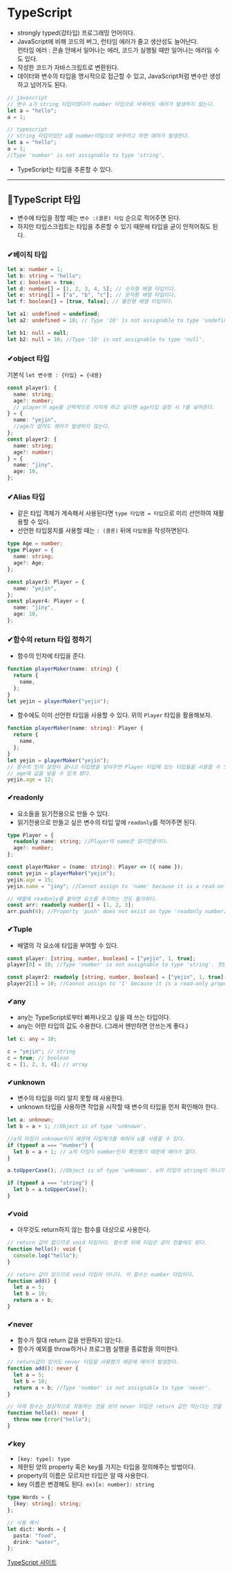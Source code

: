 # TypeScript

- strongly typed(강타입) 프로그래밍 언어이다.
- JavaScript에 비해 코드의 버그, 런타임 에러가 줄고 생산성도 늘어난다.  
  런타임 에러 : 콘솔 안에서 일어나는 에러, 코드가 실행될 때만 일어나는 에러일 수도 있다.
- 작성한 코드가 자바스크립트로 변환된다.
- 데이터와 변수의 타입을 명시적으로 접근할 수 있고, JavaScript처럼 변수만 생성하고 넘어가도 된다.

```javascript
// javascript
// 변수 a가 string 타입이었다가 number 타입으로 바뀌어도 에러가 발생하지 않는다.
let a = "hello";
a = 1;
```

```typescript
// typescript
// string 타입이었던 a를 number타입으로 바꾸려고 하면 에러가 발생한다.
let a = "hello";
a = 1;
//Type 'number' is not assignable to type 'string'.
```

- TypeScript는 타입을 추론할 수 있다.

---

## 📌TypeScript 타입

- 변수에 타입을 정할 때는 `변수 :(콜론) 타입` 순으로 적어주면 된다.
- 하지만 타입스크립트는 타입을 추론할 수 있기 때문에 타입을 굳이 안적어줘도 된다.

### ✔베이직 타입

```typescript
let a: number = 1;
let b: string = "hello";
let c: boolean = true;
let d: number[] = [1, 2, 3, 4, 5]; // 숫자형 배열 타입이다.
let e: string[] = ["a", "b", "c"]; // 문자형 배열 타입이다.
let f: boolean[] = [true, false]; // 불린형 배열 타입이다.

let a1: undefined = undefined;
let a2: undefined = 10; // Type '10' is not assignable to type 'undefined'.

let b1: null = null;
let b2: null = 10; //Type '10' is not assignable to type 'null'.
```

### ✔object 타입

기본식 `let 변수명 : {타입} = {내용}`

```typescript
const player1: {
  name: string;
  age?: number;
  // player가 age를 선택적으로 가지게 하고 싶다면 age타입 설정 시 ?를 넣어준다.
} = {
  name: "yejin",
  //age가 없어도 에러가 발생하지 않는다.
};
const player2: {
  name: string;
  age?: number;
} = {
  name: "jiny",
  age: 10,
};
```

### ✔Alias 타입

- 같은 타입 객체가 계속해서 사용된다면 `type 타입명 = 타입`으로 미리 선언하여 재활용할 수 있다.
- 선언한 타입뭉치를 사용할 때는 `: (콜론)` 뒤에 `타입명`을 작성하면된다.

```typescript
type Age = number;
type Player = {
  name: string;
  age?: Age;
};

const player3: Player = {
  name: "yejin",
};
const player4: Player = {
  name: "jiny",
  age: 10,
};
```

### ✔함수의 return 타입 정하기

- 함수의 인자에 타입을 준다.

```typescript
function playerMaker(name: string) {
  return {
    name,
  };
}
let yejin = playerMaker("yejin");
```

- 함수에도 이미 선언한 타입을 사용할 수 있다. 위의 `Player` 타입을 활용해보자.

```typescript
function playerMaker(name: string): Player {
  return {
    name,
  };
}
let yejin = playerMaker("yejin");
// 함수의 인자 설정이 끝나고 타입명을 넣어주면 Player 타입에 있는 타입들을 사용할 수 있다.
// age에 값을 넣을 수 있게 됐다.
yejin.age = 12;
```

### ✔readonly

- 요소들을 읽기전용으로 만들 수 있다.
- 읽기전용으로 만들고 싶은 변수의 타입 앞에 `readonly`를 적어주면 된다.

```typescript
type Player = {
  readonly name: string; //Player의 name은 읽기전용이다.
  age?: number;
};

const playerMaker = (name: string): Player => ({ name });
const yejin = playerMaker("yejin");
yejin.age = 15;
yejin.name = "jiny"; //Cannot assign to 'name' because it is a read-only property.

// 배열에 readonly를 붙이면 요소를 추가하는 것도 불가하다.
const arr: readonly number[] = [1, 2, 3];
arr.push(4); //Property 'push' does not exist on type 'readonly number[]'.
```

### ✔Tuple

- 배열의 각 요소에 타입을 부여할 수 있다.

```typescript
const player: [string, number, boolean] = ["yejin", 1, true];
player[0] = 10; //Type 'number' is not assignable to type 'string'. 첫번째 요소는 string 타입이기 때문에 숫자로 변경할 수 없다.

const player2: readonly [string, number, boolean] = ["yejin", 1, true];
player2[1] = 10; //Cannot assign to '1' because it is a read-only property. readonly이기 때문에 두번째 요소가 number 타입이 맞더라도 값을 변경할 수 없다.
```

### ✔any

- any는 TypeScript로부터 빠져나오고 싶을 때 쓰는 타입이다.
- any는 어떤 타입의 값도 수용한다. (그래서 왠만하면 안쓰는게 좋다.)

```typescript
let c: any = 10;

c = "yejin"; // string
c = true; // boolean
c = [1, 2, 3, 4]; // array
```

### ✔unknown

- 변수의 타입을 미리 알지 못할 때 사용한다.
- unknown 타입을 사용하면 작업을 시작할 때 변수의 타입을 먼저 확인해야 한다.

```typescript
let a: unknown;
let b = a + 1; //Object is of type 'unknown'.

//a의 타입이 unknown이기 때문에 타입체크를 해줘야 a를 사용할 수 있다.
if (typeof a === "number") {
  let b = a + 1; // a의 타입이 number인지 확인했기 때문에 에러가 없다.
}
```

```typescript
a.toUpperCase(); //Object is of type 'unknown'. a의 타입이 string이 아니기 때문에 에러가 발생한다.

if (typeof a === "string") {
  let b = a.toUpperCase();
}
```

### ✔void

- 아무것도 return하지 않는 함수를 대상으로 사용한다.

```typescript
// return 값이 없으므로 void 타입이다. 함수명 뒤에 타입은 굳이 안붙여도 된다.
function hello(): void {
  console.log("hello");
}

// return 값이 있으므로 void 타입이 아니다. 이 함수는 number 타입이다.
function add() {
  let a = 5;
  let b = 10;
  return a + b;
}
```

### ✔never

- 함수가 절대 return 값을 반환하지 않는다.
- 함수가 예외를 throw하거나 프로그램 실행을 종료함을 의미한다.

```typescript
// return값이 있어도 never 타입을 사용했기 때문에 에러가 발생한다.
function add(): never {
  let a = 5;
  let b = 10;
  return a + b; //Type 'number' is not assignable to type 'never'.
}
```

```typescript
// 아래 함수는 정상적으로 작동하는 것을 보아 never 타입은 return 값만 막는다는 것을 알 수 있다.
function hello(): never {
  throw new Error("hello");
}
```

### ✔key

- `[key: type]: type`
- 제한된 양의 property 혹은 key를 가지는 타입을 정의해주는 방법이다.
- property의 이름은 모르지만 타입은 알 때 사용한다.
- key 이름은 변경해도 된다. `ex)[x: number]: string`

```typescript
type Words = {
  [key: string]: string;
};

// 사용 예시
let dict: Words = {
  pasta: "food",
  drink: "water",
};
```

[TypeScript 사이트](https://www.typescriptlang.org/ko/)

